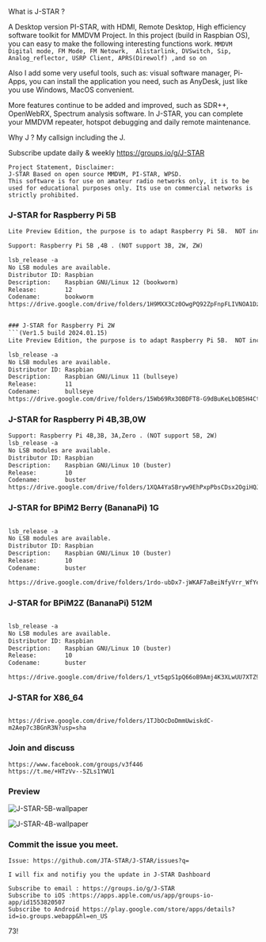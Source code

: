 What is J-STAR ?

A Desktop version PI-STAR, with HDMI, Remote Desktop, High efficiency software toolkit for MMDVM Project. In this project (build in Raspbian OS), you can easy to make the following interesting functions work.
`MMDVM Digital mode, FM Mode, FM Netowrk,  Alistarlink, DVSwitch, Sip, Analog_reflector, USRP Client, APRS(Direwolf) ,and so on`

Also I add some very useful tools, such as: visual software manager, Pi-Apps, you can install the application you need, such as AnyDesk, just like you use Windows, MacOS convenient.

More features continue to be added and improved, such as SDR++, OpenWebRX, Spectrum analysis software. In J-STAR, you can complete your MMDVM repeater, hotspot debugging and daily remote maintenance.

Why J ? My callsign including the J.

Subscribe update daily & weekly https://groups.io/g/J-STAR

```
Project Statement, Disclaimer:
J-STAR Based on open source MMDVM, PI-STAR, WPSD. 
This software is for use on amateur radio networks only, it is to be used for educational purposes only. Its use on commercial networks is strictly prohibited.
```

### J-STAR for Raspberry Pi 5B 
```(Ver1.5 build 2024.01.15)
Lite Preview Edition, the purpose is to adapt Raspberry Pi 5B.  NOT including  Alistarlink, DVSwitch, Sip, Analog_reflector, USRP Client, APRS(Direwolf)

Support: Raspberry Pi 5B ,4B . (NOT support 3B, 2W, ZW) 

lsb_release -a
No LSB modules are available.
Distributor ID: Raspbian
Description:    Raspbian GNU/Linux 12 (bookworm)
Release:        12
Codename:       bookworm
https://drive.google.com/drive/folders/1H9MXX3Cz0OwgPQ92ZpFnpFLIVNOA1DzP?usp=sharing```


### J-STAR for Raspberry Pi 2W
```(Ver1.5 build 2024.01.15)
Lite Preview Edition, the purpose is to adapt Raspberry Pi 5B.  NOT including Alistarlink, DVSwitch, Sip, Analog_reflector, USRP Client, APRS(Direwolf)

lsb_release -a
No LSB modules are available.
Distributor ID: Raspbian
Description:    Raspbian GNU/Linux 11 (bullseye)
Release:        11
Codename:       bullseye
https://drive.google.com/drive/folders/15Wb69Rx3OBDFT8-G9dBuKeLbOB5H4Ctq?usp=sharing
```

### J-STAR for Raspberry Pi 4B,3B,0W 
```(Ver2.3 build 2024.01.15)
Support: Raspberry Pi 4B,3B, 3A,Zero . (NOT support 5B, 2W) 
lsb_release -a
No LSB modules are available.
Distributor ID: Raspbian
Description:    Raspbian GNU/Linux 10 (buster)
Release:        10
Codename:       buster
https://drive.google.com/drive/folders/1XQA4YaSBryw9EhPxpPbsCDsx2OgiHQJe?usp=sharing
```

### J-STAR for BPiM2 Berry (BananaPi) 1G 
```(Ver2.3 build 2024.01.18)

lsb_release -a
No LSB modules are available.
Distributor ID: Raspbian
Description:    Raspbian GNU/Linux 10 (buster)
Release:        10
Codename:       buster

https://drive.google.com/drive/folders/1rdo-ubDx7-jWKAF7aBeiNfyVrr_WfYeD?usp=sharing
```

### J-STAR for BPiM2Z  (BananaPi) 512M 
```(Ver2.3 build 2024.01.18)

lsb_release -a
No LSB modules are available.
Distributor ID: Raspbian
Description:    Raspbian GNU/Linux 10 (buster)
Release:        10
Codename:       buster

https://drive.google.com/drive/folders/1_vt5qpS1pQ66oB9Amj4K3XLwUU7XTZ9u?usp=sharing
```

### J-STAR for X86_64 
```(V1 Offline , V2.2 coming soon)

https://drive.google.com/drive/folders/1TJbOcDoDmmUwiskdC-m2Aep7c3BGnR3N?usp=sha
```

### Join and discuss
```
https://www.facebook.com/groups/v3f446
https://t.me/+HTzVv--5ZLs1YWU1
```

### Preview

![J-STAR-5B-wallpaper](https://github.com/JTA-STAR/J-STAR/assets/22002824/6c2848e3-2358-4f58-8617-b389dabaae58)

![J-STAR-4B-wallpaper](https://github.com/JTA-STAR/J-STAR/assets/22002824/40460f2e-4fb0-434e-bbbf-dcecc4fee71b)

### Commit the issue you meet.
```
Issue: https://github.com/JTA-STAR/J-STAR/issues?q=

I will fix and notifiy you the update in J-STAR Dashboard

Subscribe to email : https://groups.io/g/J-STAR
Subscribe to iOS :https://apps.apple.com/us/app/groups-io-app/id1553820507
Subscribe to Android https://play.google.com/store/apps/details?id=io.groups.webapp&hl=en_US
```

73!

